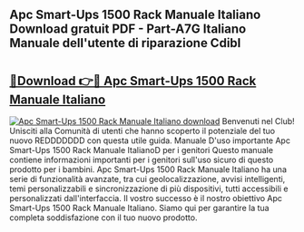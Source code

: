 ## Apc Smart-Ups 1500 Rack Manuale Italiano Download gratuit PDF - Part-A7G Italiano Manuale dell'utente di riparazione CdibI

# <h2><a href="http://dff68cw.blite.top/?on=Apc+Smart-Ups+1500+Rack+Manuale+Italiano">🔗Download 👉🔴 Apc Smart-Ups 1500 Rack Manuale Italiano</a></h2>

[![Apc Smart-Ups 1500 Rack Manuale Italiano download](https://i.imgur.com/lujVjoI.png)](http://dff68cw.blite.top/?on=Apc+Smart-Ups+1500+Rack+Manuale+Italiano)
Benvenuti nel Club! Unisciti alla Comunità di utenti che hanno scoperto il potenziale del tuo nuovo REDDDDDDD con questa utile guida. Manuale D'uso importante Apc Smart-Ups 1500 Rack Manuale ItalianoD per i genitori Questo manuale contiene informazioni importanti per i genitori sull'uso sicuro di questo prodotto per i bambini. Apc Smart-Ups 1500 Rack Manuale Italiano ha una serie di funzionalità avanzate, tra cui geolocalizzazione, avvisi intelligenti, temi personalizzabili e sincronizzazione di più dispositivi, tutti accessibili e personalizzati dall'interfaccia. Il vostro successo è il nostro obiettivo Apc Smart-Ups 1500 Rack Manuale Italiano. Siamo qui per garantire la tua completa soddisfazione con il tuo nuovo prodotto.
